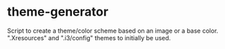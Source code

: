 theme-generator
===============

Script to create a theme/color scheme based on an image or a base color. ".Xresources" and ".i3/config" themes to initially be used.

